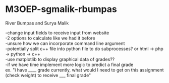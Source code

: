 # M3OEP-sgmalik-rbumpas

River Bumpas and Surya Malik  

-change input fields to receive input from website  
-2 options to calculate like we had it before  
-unsure how we can incorporate command line argument  
-potentially split c++ file into python file to do subprocesses? or html -> php -> python -> c++  
-use matplotlib to display graphical data of grades??  
-if we have time implement more logic to predict a final grade  
  ex. "i have ____ grade currently, what would I need to get on this assignment (check weight) to receive ___ final grade" 






